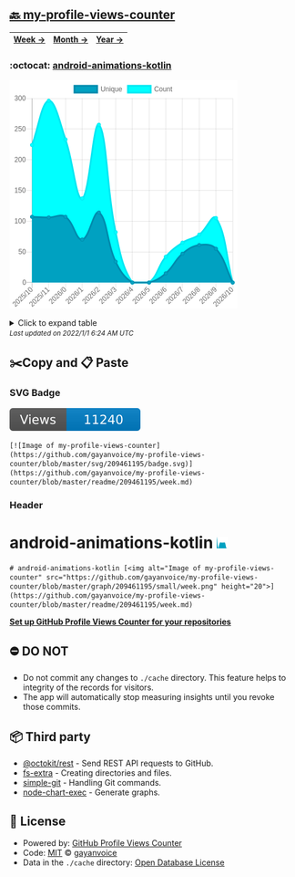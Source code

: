 ## [🔙 my-profile-views-counter](https://github.com/gayanvoice/my-profile-views-counter)
| [**Week →**](https://github.com/gayanvoice/my-profile-views-counter/blob/master/readme/209461195/week.md) | [**Month →**](https://github.com/gayanvoice/my-profile-views-counter/blob/master/readme/209461195/month.md) | [**Year →**](https://github.com/gayanvoice/my-profile-views-counter/blob/master/readme/209461195/year.md) |
| ---- | ---- | ----- |
### :octocat: [android-animations-kotlin](https://github.com/gayanvoice/android-animations-kotlin)
![Image of my-profile-views-counter](https://github.com/gayanvoice/my-profile-views-counter/blob/master/graph/209461195/large/year.png)

<details>
	<summary>Click to expand table</summary>
	<h2>:calendar: Year Page Views Table</h2>
<table>
	<tr>
		<th>
			Last Updated
		</th>
		<th>
			Unique
		</th>
		<th>
			Count
		</th>
	</tr>
	<tr>
		<td>
			<code>2021/12/1</code>
		</td>
		<td>
			<code>64</code>
		</td>
		<td>
			<code>128</code>
		</td>
	</tr>
	<tr>
		<td>
			<code>2021/11/1</code>
		</td>
		<td>
			<code>40</code>
		</td>
		<td>
			<code>108</code>
		</td>
	</tr>
	<tr>
		<td>
			<code>2021/10/1</code>
		</td>
		<td>
			<code>33</code>
		</td>
		<td>
			<code>147</code>
		</td>
	</tr>
	<tr>
		<td>
			<code>2021/9/1</code>
		</td>
		<td>
			<code>43</code>
		</td>
		<td>
			<code>85</code>
		</td>
	</tr>
	<tr>
		<td>
			<code>2021/8/1</code>
		</td>
		<td>
			<code>43</code>
		</td>
		<td>
			<code>72</code>
		</td>
	</tr>
	<tr>
		<td>
			<code>2021/7/1</code>
		</td>
		<td>
			<code>42</code>
		</td>
		<td>
			<code>56</code>
		</td>
	</tr>
	<tr>
		<td>
			<code>2021/6/1</code>
		</td>
		<td>
			<code>20</code>
		</td>
		<td>
			<code>29</code>
		</td>
	</tr>
	<tr>
		<td>
			<code>2021/5/1</code>
		</td>
		<td>
			<code>0</code>
		</td>
		<td>
			<code>0</code>
		</td>
	</tr>
	<tr>
		<td>
			<code>2021/4/1</code>
		</td>
		<td>
			<code>0</code>
		</td>
		<td>
			<code>0</code>
		</td>
	</tr>
	<tr>
		<td>
			<code>2021/3/1</code>
		</td>
		<td>
			<code>0</code>
		</td>
		<td>
			<code>0</code>
		</td>
	</tr>
	<tr>
		<td>
			<code>2021/2/1</code>
		</td>
		<td>
			<code>0</code>
		</td>
		<td>
			<code>0</code>
		</td>
	</tr>
	<tr>
		<td>
			<code>2021/1/1</code>
		</td>
		<td>
			<code>0</code>
		</td>
		<td>
			<code>0</code>
		</td>
	</tr>
</table>

</details>
<small><i>Last updated on 2022/1/1 6:24 AM UTC</i></small>

## ✂️Copy and 📋 Paste
### SVG Badge
[![Image of my-profile-views-counter](https://github.com/gayanvoice/my-profile-views-counter/blob/master/svg/209461195/badge.svg)](https://github.com/gayanvoice/my-profile-views-counter/blob/master/readme/209461195/week.md)
```readme
[![Image of my-profile-views-counter](https://github.com/gayanvoice/my-profile-views-counter/blob/master/svg/209461195/badge.svg)](https://github.com/gayanvoice/my-profile-views-counter/blob/master/readme/209461195/week.md)
```
### Header
# android-animations-kotlin [<img alt="Image of my-profile-views-counter" src="https://github.com/gayanvoice/my-profile-views-counter/blob/master/graph/209461195/small/week.png" height="20">](https://github.com/gayanvoice/my-profile-views-counter/blob/master/readme/209461195/week.md)
```readme
# android-animations-kotlin [<img alt="Image of my-profile-views-counter" src="https://github.com/gayanvoice/my-profile-views-counter/blob/master/graph/209461195/small/week.png" height="20">](https://github.com/gayanvoice/my-profile-views-counter/blob/master/readme/209461195/week.md)
```
[**Set up GitHub Profile Views Counter for your repositories**](https://github.com/gayanvoice/github-profile-views-counter)
## ⛔ DO NOT
- Do not commit any changes to `./cache` directory. This feature helps to integrity of the records for visitors.
- The app will automatically stop measuring insights until you revoke those commits.
## 📦 Third party

- [@octokit/rest](https://www.npmjs.com/package/@octokit/rest) - Send REST API requests to GitHub.
- [fs-extra](https://www.npmjs.com/package/fs-extra) - Creating directories and files.
- [simple-git](https://www.npmjs.com/package/simple-git) - Handling Git commands.
- [node-chart-exec](https://www.npmjs.com/package/node-chart-exec) - Generate graphs.
## 📄 License
- Powered by: [GitHub Profile Views Counter](https://github.com/gayanvoice/github-profile-views-counter)
- Code: [MIT](./LICENSE) © [gayanvoice](https://github.com/gayanvoice/github-profile-views-counter)
- Data in the `./cache` directory: [Open Database License](https://opendatacommons.org/licenses/odbl/1-0/)
